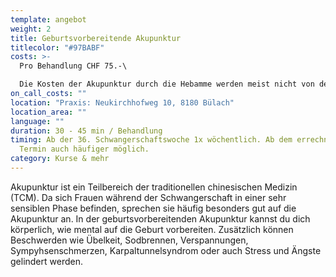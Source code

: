 ```yaml
---
template: angebot
weight: 2
title: Geburtsvorbereitende Akupunktur
titlecolor: "#97BABF"
costs: >-
  Pro Behandlung CHF 75.-\

  Die Kosten der Akupunktur durch die Hebamme werden meist nicht von der Krankenkasse übernommen.
on_call_costs: ""
location: "Praxis: Neukirchhofweg 10, 8180 Bülach"
location_area: ""
language: ""
duration: 30 - 45 min / Behandlung
timing: Ab der 36. Schwangerschaftswoche 1x wöchentlich. Ab dem errechneten
  Termin auch häufiger möglich.
category: Kurse & mehr
---
```


Akupunktur ist ein Teilbereich der traditionellen chinesischen Medizin (TCM). Da sich Frauen während der Schwangerschaft in einer sehr sensiblen Phase befinden, sprechen sie häufig besonders gut auf die Akupunktur an. In der geburtsvorbereitenden Akupunktur kannst du dich körperlich, wie mental auf die Geburt vorbereiten. Zusätzlich können Beschwerden wie Übelkeit, Sodbrennen, Verspannungen, Sympyhsenschmerzen, Karpaltunnelsyndrom oder auch Stress und Ängste gelindert werden.
